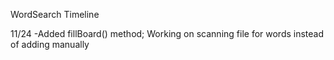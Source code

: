 WordSearch Timeline

11/24
  -Added fillBoard() method; Working on scanning file for words instead of adding manually
